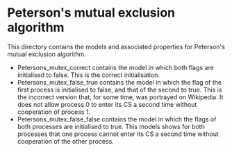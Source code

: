 # Peterson's mutual exclusion algorithm

This directory contains the models and associated properties for Peterson's mutual exclusion algorithm.

* Petersons_mutex_correct contains the model in which both flags are initialised to false. This is the correct initialisation.
* Petersons_mutex_false_true contains the model in which the flag of the first process is initialised to false, and that of the second to true. This is the incorrect version that, for some time, was portrayed on Wikipedia. It does not allow process 0 to enter its CS a second time without cooperation of process 1.
* Petersons_mutex_false_false contains the model in which the flags of both processes are initialised to true. This models shows for both processes that one process cannot enter its CS a second time without cooperation of the other process.
